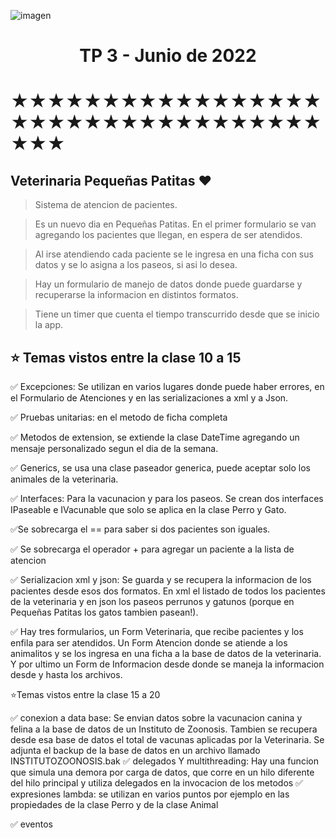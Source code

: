![imagen](https://cdn-icons-png.flaticon.com/128/6481/6481940.png)

<h1 align="center">TP 3 - Junio de 2022</h1>

# ★★★★★★★★★★★★★★★★★★★★★★★★★★★★★★★★★★★★★

## Veterinaria **Pequeñas Patitas** ❤

> Sistema de atencion de pacientes.

> Es un nuevo dia en Pequeñas Patitas. En el primer formulario se van agregando los pacientes que llegan, en espera de ser atendidos.

> Al irse atendiendo cada paciente se le ingresa en una ficha con sus datos y se lo asigna a los paseos, si asi lo desea.

> Hay un formulario de manejo de datos donde puede guardarse y recuperarse la informacion en distintos formatos.

> Tiene un timer que cuenta el tiempo transcurrido desde que se inicio la app.

## ⭐️ Temas vistos entre la clase 10 a 15

✅ Excepciones: Se utilizan en varios lugares donde puede haber errores, en el Formulario de Atenciones y en las serializaciones a xml y a Json.

✅ Pruebas unitarias: en el metodo de ficha completa

✅ Metodos de extension, se extiende la clase DateTime agregando un mensaje personalizado segun el dia de la semana.

✅ Generics, se usa una clase paseador generica, puede aceptar solo los animales de la veterinaria.

✅ Interfaces: Para la vacunacion y para los paseos. Se crean dos interfaces IPaseable e IVacunable que solo se aplica en la clase Perro y Gato.

✅Se sobrecarga el == para saber si dos pacientes son iguales.

✅ Se sobrecarga el operador + para agregar un paciente a la lista de atencion

✅ Serializacion xml y json: Se guarda y se recupera la informacion de los pacientes desde esos dos formatos. En xml el listado de todos los pacientes de la veterinaria y en json los paseos perrunos y gatunos (porque en Pequeñas Patitas los gatos tambien pasean!).

✅ Hay tres formularios, un Form Veterinaria, que recibe pacientes y los enfila para ser atendidos. Un Form Atencion donde se atiende a los animalitos y se los ingresa en una ficha a la base de datos de la veterinaria. Y por ultimo un Form de Informacion desde donde se maneja la informacion desde y hasta los archivos.

⭐️Temas vistos entre la clase 15 a 20

✅ conexion a data base: Se envian datos sobre la vacunacion canina y felina a la base de datos de un Instituto de Zoonosis. Tambien se recupera desde esa base de datos el total de vacunas aplicadas por la Veterinaria. Se adjunta el backup de la base de datos en un archivo llamado INSTITUTOZOONOSIS.bak
✅ delegados Y multithreading: Hay una funcion que simula una demora por carga de datos, que corre en un hilo diferente del hilo principal y utiliza delegados en la invocacion de los metodos
✅ expresiones lambda: se utilizan en varios puntos por ejemplo en las propiedades de la clase Perro y de la clase Animal

✅ eventos
